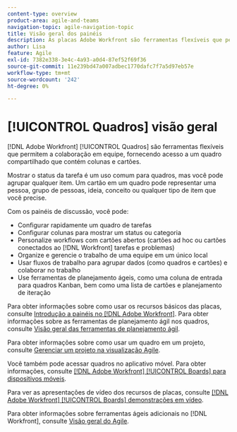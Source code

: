 ```yaml
---
content-type: overview
product-area: agile-and-teams
navigation-topic: agile-navigation-topic
title: Visão geral dos painéis
description: As placas Adobe Workfront são ferramentas flexíveis que permitem a colaboração em equipe, fornecendo acesso a uma placa compartilhada que contém colunas e cartões.
author: Lisa
feature: Agile
exl-id: 7382e338-3e4c-4a93-a0d4-87ef52f69f36
source-git-commit: 11e239bd47a007adbec1770dafc7f7a5d97eb57e
workflow-type: tm+mt
source-wordcount: '242'
ht-degree: 0%

---
```


# [!UICONTROL Quadros] visão geral

[!DNL Adobe Workfront] [!UICONTROL Quadros] são ferramentas flexíveis que permitem a colaboração em equipe, fornecendo acesso a um quadro compartilhado que contém colunas e cartões.

Mostrar o status da tarefa é um uso comum para quadros, mas você pode agrupar qualquer item. Um cartão em um quadro pode representar uma pessoa, grupo de pessoas, ideia, conceito ou qualquer tipo de item que você precise.

Com os painéis de discussão, você pode:

* Configurar rapidamente um quadro de tarefas
* Configurar colunas para mostrar um status ou categoria
* Personalize workflows com cartões abertos (cartões ad hoc ou cartões conectados ao [!DNL Workfront] tarefas e problemas)
* Organize e gerencie o trabalho de uma equipe em um único local
* Usar fluxos de trabalho para agrupar dados (como quadros e cartões) e colaborar no trabalho
* Use ferramentas de planejamento ágeis, como uma coluna de entrada para quadros Kanban, bem como uma lista de cartões e planejamento de iteração

Para obter informações sobre como usar os recursos básicos das placas, consulte [Introdução a painéis no [!DNL Adobe Workfront]](../agile/get-started-with-boards/get-started-with-boards.md). Para obter informações sobre as ferramentas de planejamento ágil nos quadros, consulte [Visão geral das ferramentas de planejamento ágil](/help/quicksilver/agile/use-boards-agile-planning-tools/agile-planning-tools-overview.md).

Para obter informações sobre como usar um quadro em um projeto, consulte [Gerenciar um projeto na visualização Agile](/help/quicksilver/manage-work/projects/manage-projects/manage-projects-in-agile-view.md).

Você também pode acessar quadros no aplicativo móvel. Para obter informações, consulte [[!DNL Adobe Workfront] [!UICONTROL Boards] para dispositivos móveis](/help/quicksilver/workfront-basics/mobile-apps/using-the-workfront-mobile-app/mobile-boards.md).

Para ver as apresentações de vídeo dos recursos de placas, consulte [[!DNL Adobe Workfront] [!UICONTROL Boards] demonstrações em vídeo](/help/quicksilver/agile/get-started-with-boards/boards-video-demonstrations.md).

Para obter informações sobre ferramentas ágeis adicionais no [!DNL Workfront], consulte [Visão geral do Agile](../agile/agile-overview.md).
